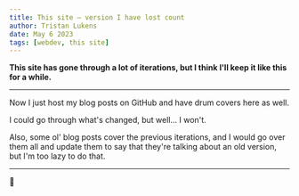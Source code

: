 ```yaml
---
title: This site — version I have lost count
author: Tristan Lukens
date: May 6 2023
tags: [webdev, this site]
---
```


**This site has gone through a lot of iterations, but I think I'll keep it like this for a while.**

---

Now I just host my blog posts on GitHub and have drum covers here as well.

I could go through what's changed, but well... I won't.

Also, some ol' blog posts cover the previous iterations, and I would go over them all and update them to say that they're talking about an old version, but I'm too lazy to do that.

---

🥰
